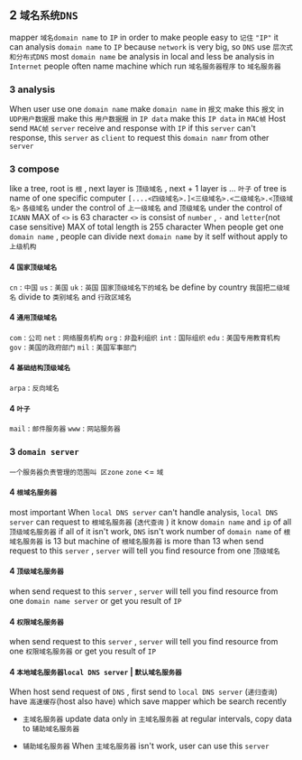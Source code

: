 ## 2 `域名系统DNS` 
mapper `域名domain name` to `IP` in order to make people easy to `记住` `"IP"` 
it can analysis `domain name` to `IP` 
because `network` is very big, so `DNS` use `层次式和分布式DNS` 
most `domain name` be analysis in local and less be analysis in `Internet` 
people often name machine which run `域名服务器程序` to `域名服务器` 

### 3  analysis
When user use one `domain name` 
make `domain name` in `报文` 
make this `报文` in `UDP用户数据报` 
make this `用户数据报` in `IP data` 
make this `IP data` in `MAC帧` 
Host send `MAC帧` 
`server` receive and response with `IP` 
if this `server` can't response, this `server` as `client` to request this `domain namr` from other `server` 


### 3  compose
like a tree, root is `根` , next layer is `顶级域名` , next + 1 layer is ...
`叶子` of tree is name of one specific computer
`[....<四级域名>.]<三级域名>.<二级域名>.<顶级域名>` 
`各级域名` under the control of `上一级域名` and `顶级域名` under the control of `ICANN` 
MAX of `<>` is 63 character
`<>` is consist of `number` , `-` and `letter`(not case sensitive)
MAX of total length is 255 character
When people get one `domain name` , people can divide next `domain name` by it self without apply to `上级机构` 

#### 4   `国家顶级域名` 
`cn` : `中国` 
`us` : `美国` 
`uk` : `英国` 
`国家顶级域名下的域名` be define by country
`我国把二级域名` divide to `类别域名` and `行政区域名` 

#### 4   `通用顶级域名` 
`com` : `公司` 
`net` : `网络服务机构` 
`org` : `非盈利组织` 
`int` : `国际组织` 
`edu` : `美国专用教育机构` 
`gov` : `美国的政府部门` 
`mil` : `美国军事部门` 

#### 4   `基础结构顶级域名` 
`arpa` : `反向域名` 

#### 4   `叶子` 
`mail` : `邮件服务器` 
`www` : `网站服务器` 



### 3  `domain server` 
`一个服务器负责管理的范围叫 区zone` 
`zone` <= `域` 

#### 4   `根域名服务器` 
most important
When `local DNS server` can't handle analysis, `local DNS server` can request to `根域名服务器` (`迭代查询` )
it know `domain name` and `ip` of all `顶级域名服务器` 
if all of it isn't work, `DNS` isn't work
number of `domain name` of `根域名服务器` is 13 but machine of `根域名服务器` is more than 13
when send request to this `server` , `server` will tell you find resource from one `顶级域名` 

#### 4   `顶级域名服务器` 
when send request to this `server` , `server` will tell you find resource from one `domain name server` or get you result of `IP` 

#### 4   `权限域名服务器` 
when send request to this `server` , `server` will tell you find resource from one `权限域名服务器` or get you result of `IP` 

#### 4   `本地域名服务器local DNS server` | `默认域名服务器` 
When host send request of `DNS` , first send to `local DNS server` (`递归查询`)
have `高速缓存`(host also have) which save mapper which be search recently

* `主域名服务器` 
update data only in `主域名服务器` 
at regular intervals, copy data to `辅助域名服务器` 

* `辅助域名服务器` 
When `主域名服务器` isn't work, user can use this `server` 

